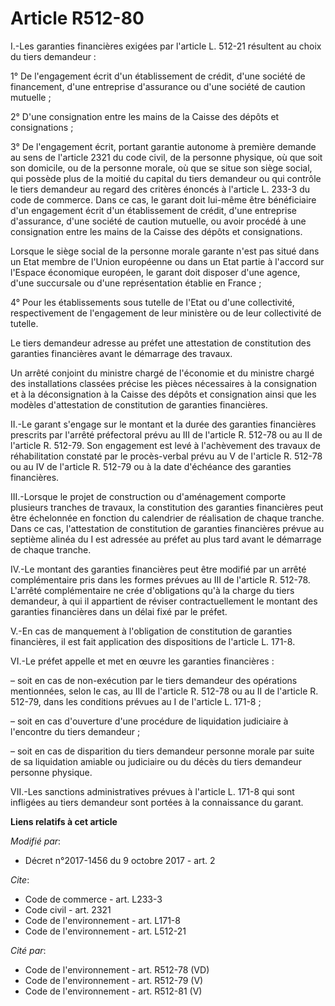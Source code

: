# Article R512-80

I.-Les garanties financières exigées par l'article L. 512-21 résultent au choix du tiers demandeur : 

1° De l'engagement écrit d'un établissement de crédit, d'une société de financement, d'une entreprise d'assurance ou d'une
société de caution mutuelle ; 

2° D'une consignation entre les mains de la Caisse des dépôts et consignations ; 

3° De l'engagement écrit, portant garantie autonome à première demande au sens de l'article 2321 du code civil, de la
personne physique, où que soit son domicile, ou de la personne morale, où que se situe son siège social, qui possède plus de
la moitié du capital du tiers demandeur ou qui contrôle le tiers demandeur au regard des critères énoncés à l'article L.
233-3 du code de commerce. Dans ce cas, le garant doit lui-même être bénéficiaire d'un engagement écrit d'un établissement de
crédit, d'une entreprise d'assurance, d'une société de caution mutuelle, ou avoir procédé à une consignation entre les mains
de la Caisse des dépôts et consignations. 

Lorsque le siège social de la personne morale garante n'est pas situé dans un Etat membre de l'Union européenne ou dans un
Etat partie à l'accord sur l'Espace économique européen, le garant doit disposer d'une agence, d'une succursale ou d'une
représentation établie en France ; 

4° Pour les établissements sous tutelle de l'Etat ou d'une collectivité, respectivement de l'engagement de leur ministère ou
de leur collectivité de tutelle. 

Le tiers demandeur adresse au préfet une attestation de constitution des garanties financières avant le démarrage des
travaux. 

Un arrêté conjoint du ministre chargé de l'économie et du ministre chargé des installations classées précise les pièces
nécessaires à la consignation et à la déconsignation à la Caisse des dépôts et consignation ainsi que les modèles
d'attestation de constitution de garanties financières. 

II.-Le garant s'engage sur le montant et la durée des garanties financières prescrits par l'arrêté préfectoral prévu au III
de l'article R. 512-78 ou au II de l'article R. 512-79. Son engagement est levé à l'achèvement des travaux de réhabilitation
constaté par le procès-verbal prévu au V de l'article R. 512-78 ou au IV de l'article R. 512-79 ou à la date d'échéance des
garanties financières. 

III.-Lorsque le projet de construction ou d'aménagement comporte plusieurs tranches de travaux, la constitution des garanties
financières peut être échelonnée en fonction du calendrier de réalisation de chaque tranche. Dans ce cas, l'attestation de
constitution de garanties financières prévue au septième alinéa du I est adressée au préfet au plus tard avant le démarrage
de chaque tranche. 

IV.-Le montant des garanties financières peut être modifié par un arrêté complémentaire pris dans les formes prévues au III
de l'article R. 512-78. L'arrêté complémentaire ne crée d'obligations qu'à la charge du tiers demandeur, à qui il appartient
de réviser contractuellement le montant des garanties financières dans un délai fixé par le préfet. 

V.-En cas de manquement à l'obligation de constitution de garanties financières, il est fait application des dispositions de
l'article L. 171-8. 

VI.-Le préfet appelle et met en œuvre les garanties financières : 

– soit en cas de non-exécution par le tiers demandeur des opérations mentionnées, selon le cas, au III de l'article R. 512-78
ou au II de l'article R. 512-79, dans les conditions prévues au I de l'article L. 171-8 ; 

– soit en cas d'ouverture d'une procédure de liquidation judiciaire à l'encontre du tiers demandeur ; 

– soit en cas de disparition du tiers demandeur personne morale par suite de sa liquidation amiable ou judiciaire ou du décès
du tiers demandeur personne physique. 

VII.-Les sanctions administratives prévues à l'article L. 171-8 qui sont infligées au tiers demandeur sont portées à la
connaissance du garant.

**Liens relatifs à cet article**

_Modifié par_:

  - Décret n°2017-1456 du 9 octobre 2017 - art. 2

_Cite_:

  - Code de commerce - art. L233-3
  - Code civil - art. 2321
  - Code de l'environnement - art. L171-8
  - Code de l'environnement - art. L512-21

_Cité par_:

  - Code de l'environnement - art. R512-78 (VD)
  - Code de l'environnement - art. R512-79 (V)
  - Code de l'environnement - art. R512-81 (V)
